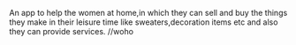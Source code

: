  An app to help the women at home,in which they can sell and buy the things they make in their leisure time like sweaters,decoration items etc
 and also they can provide services.
//woho
